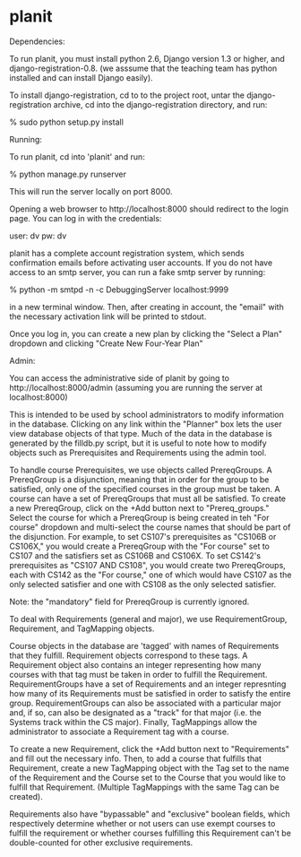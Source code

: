 planit
======

Dependencies:

To run planit, you must install python 2.6, Django version 1.3 or higher, and django-registration-0.8.
(we asssume that the teaching team has python installed and can install Django easily).

To install django-registration, cd to to the project root, untar the django-registration archive, cd into the django-registration directory, and run:

% sudo python setup.py install



Running:

To run planit, cd into 'planit' and run:

% python manage.py runserver

This will run the server locally on port 8000.

Opening a web browser to http://localhost:8000 should redirect to the login page. You can log in with the credentials:

user: dv
pw: dv

planit has a complete account registration system, which sends confirmation emails before activating user accounts. If you do not have access to an smtp server, you can run a fake smtp server by running:

% python -m smtpd -n -c DebuggingServer localhost:9999

in a new terminal window. Then, after creating in account, the "email" with the necessary activation link will be printed to stdout.

Once you log in, you can create a new plan by clicking the "Select a Plan" dropdown and clicking "Create New Four-Year Plan"



Admin:

You can access the administrative side of planit by going to http://localhost:8000/admin (assuming you are running the server at localhost:8000)

This is intended to be used by school administrators to modify information in the database. Clicking on any link within the "Planner" box lets the user view database objects of that type. Much of the data in the database is generated by the filldb.py script, but it is useful to note how to modify objects such as Prerequisites and Requirements using the admin tool.

To handle course Prerequisites, we use objects called PrereqGroups. A PrereqGroup is a disjunction, meaning that in order for the group to be satisfied, only one of the specified courses in the group must be taken. A course can have a set of PrereqGroups that must all be satisfied. To create a new PrereqGroup, click on the +Add button next to "Prereq_groups." Select the course for which a PrereqGroup is being created in teh "For course" dropdown and multi-select the course names that should be part of the disjunction. For example, to set CS107's prerequisites as "CS106B or CS106X," you would create a PrereqGroup with the "For course" set to CS107 and the satisfiers set as CS106B and CS106X. To set CS142's prerequisites as "CS107 AND CS108", you would create two PrereqGroups, each with CS142 as the "For course," one of which would have CS107 as the only selected satisfier and one with CS108 as the only selected satisfier.

Note: the "mandatory" field for PrereqGroup is currently ignored.


To deal with Requirements (general and major), we use RequirementGroup, Requirement, and TagMapping objects.

Course objects in the database are 'tagged' with names of Requirements that they fulfill. Requirement objects correspond to these tags. A Requirement object also contains an integer representing how many courses with that tag must be taken in order to fulfill the Requirement. RequirementGroups have a set of Requirements and an integer represnting how many of its Requirements must be satisfied in order to satisfy the entire group. RequirementGroups can also be associated with a particular major and, if so, can also be designated as a "track" for that major (i.e. the Systems track within the CS major). Finally, TagMappings allow the administrator to associate a Requirement tag with a course.

To create a new Requirement, click the +Add button next to "Requirements" and fill out the necessary info. Then, to add a course that fulfills that Requirement, create a new TagMapping object with the Tag set to the name of the Requirement and the Course set to the Course that you would like to fulfill that Requirement. (Multiple TagMappings with the same Tag can be created).

Requirements also have "bypassable" and "exclusive" boolean fields, which respectively determine whether or not users can use exempt courses to fulfill the requirement or whether courses fulfilling this Requirement can't be double-counted for other exclusive requirements.

